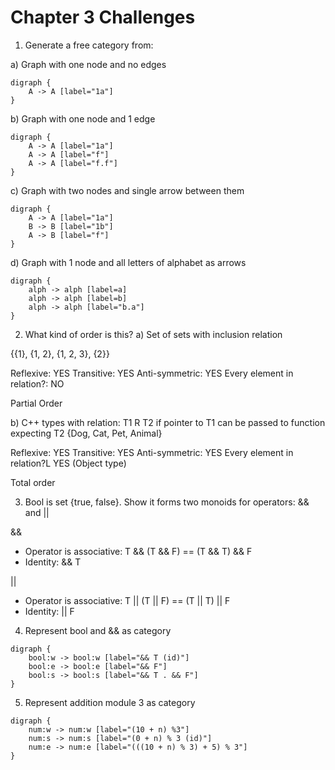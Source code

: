 # Chapter 3 Challenges

1. Generate a free category from:

a) Graph with one node and no edges
```graphviz
digraph {
    A -> A [label="1a"]
}
```

b) Graph with one node and 1 edge
```graphviz
digraph {
    A -> A [label="1a"]
    A -> A [label="f"]
    A -> A [label="f.f"]
}
```

c) Graph with two nodes and single arrow between them
```graphviz
digraph {
    A -> A [label="1a"]
    B -> B [label="1b"]
    A -> B [label="f"]
}
```

d) Graph with 1 node and all letters of alphabet as arrows
```graphviz
digraph {
    alph -> alph [label=a]
    alph -> alph [label=b]
    alph -> alph [label="b.a"]
}
```

2. What kind of order is this?
a) Set of sets with inclusion relation

{{1}, {1, 2}, {1, 2, 3}, {2}}

Reflexive: YES
Transitive: YES
Anti-symmetric: YES
Every element in relation?: NO

Partial Order

b) C++ types with relation: T1 R T2 if pointer to T1 can be passed to function expecting T2
{Dog, Cat, Pet, Animal}

Reflexive: YES
Transitive: YES
Anti-symmetric: YES
Every element in relation?L YES (Object type)

Total order

3. Bool is set {true, false}. Show it forms two monoids for operators: && and ||

&&
* Operator is associative: T && (T && F) == (T && T) && F 
* Identity: && T

||
* Operator is associative: T || (T || F) == (T || T) || F 
* Identity: || F 

4. Represent bool and && as category
```graphviz
digraph {
    bool:w -> bool:w [label="&& T (id)"]
    bool:e -> bool:e [label="&& F"]
    bool:s -> bool:s [label="&& T . && F"]
}
```

5. Represent addition module 3 as category
```graphviz
digraph {
    num:w -> num:w [label="(10 + n) %3"]
    num:s -> num:s [label="(0 + n) % 3 (id)"]
    num:e -> num:e [label="(((10 + n) % 3) + 5) % 3"]
}
```